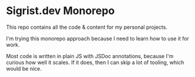 # Sigrist.dev Monorepo

This repo contains all the code & content for my personal projects. 

I'm trying this monorepo approach because I need to learn how to use it for work.

Most code is written in plain JS with JSDoc annotations, because I'm curious how well it scales. If it does, then I can skip a lot of tooling, which would be nice.